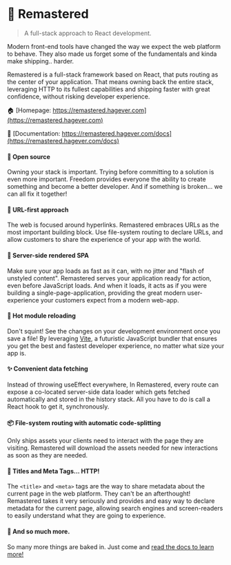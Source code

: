 # 🎷 Remastered

> A full-stack approach to React development.

Modern front-end tools have changed the way we expect the web platform to behave. They also made us forget some of the fundamentals and kinda make shipping.. harder.

Remastered is a full-stack framework based on React, that puts routing as the center of your application. That means owning back the entire stack, leveraging HTTP to its fullest capabilities and shipping faster with great confidence, without risking developer experience.

🏠 [Homepage: https://remastered.hagever.com](https://remastered.hagever.com)

📝 [Documentation: https://remastered.hagever.com/docs](https://remastered.hagever.com/docs)

#### 🎁 Open source

Owning your stack is important. Trying before committing to a
solution is even more important. Freedom provides everyone the
ability to create something and become a better developer. And if
something is broken... we can all fix it together!

#### 🔗 URL-first approach

The web is focused around hyperlinks. Remastered embraces URLs as
the most important building block. Use file-system routing to
declare URLs, and allow customers to share the experience of your
app with the world.

#### 📄 Server-side rendered SPA

Make sure your app loads as fast as it can, with no jitter and
"flash of unstyled content". Remastered serves your application
ready for action, even before JavaScript loads. And when it loads,
it acts as if you were building a single-page-application,
providing the great modern user-experience your customers expect
from a modern web-app.

#### 🔁 Hot module reloading

Don't squint! See the changes on your development environment once
you save a file! By leveraging [Vite](https://vitejs.dev), a futuristic JavaScript bundler that ensures you get the best
and fastest developer experience, no matter what size your app is.

#### ✨ Convenient data fetching

Instead of throwing useEffect everywhere, In Remastered, every
route can expose a co-located server-side data loader which gets
fetched automatically and stored in the history stack. All you
have to do is call a React hook to get it, synchronously.

#### 📦 File-system routing with automatic code-splitting

Only ships assets your clients need to interact with the page they
are visiting. Remastered will download the assets needed for new
interactions as soon as they are needed.

#### 🤩 Titles and Meta Tags... HTTP!

The `<title>` and `<meta>` tags are
the way to share metadata about the current page in the web
platform. They can't be an afterthought! Remastered takes it very
seriously and provides and easy way to declare metadata for the
current page, allowing search engines and screen-readers to easily
understand what they are going to experience.

#### 👐 And so much more.

So many more things are baked in. Just come and
[read the docs to learn more!](https://remastered.hagever.com/docs)
